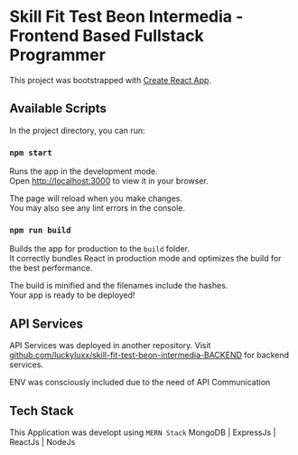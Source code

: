 # Skill Fit Test Beon Intermedia - Frontend Based Fullstack Programmer
This project was bootstrapped with [Create React App](https://github.com/facebook/create-react-app).

## Available Scripts
In the project directory, you can run:

### `npm start`

Runs the app in the development mode.\
Open [http://localhost:3000](http://localhost:3000) to view it in your browser.

The page will reload when you make changes.\
You may also see any lint errors in the console.

### `npm run build`

Builds the app for production to the `build` folder.\
It correctly bundles React in production mode and optimizes the build for the best performance.

The build is minified and the filenames include the hashes.\
Your app is ready to be deployed!

## API Services

API Services was deployed in another repository.
Visit [github.com/luckyluxx/skill-fit-test-beon-intermedia-BACKEND](https://github.com/luckyluxx/skill-fit-test-beon-intermedia-BACKEND) for backend services.

ENV was consciously included due to the need  of API Communication

## Tech Stack

This Application was developt using `MERN Stack` 
MongoDB | ExpressJs | ReactJs | NodeJs
